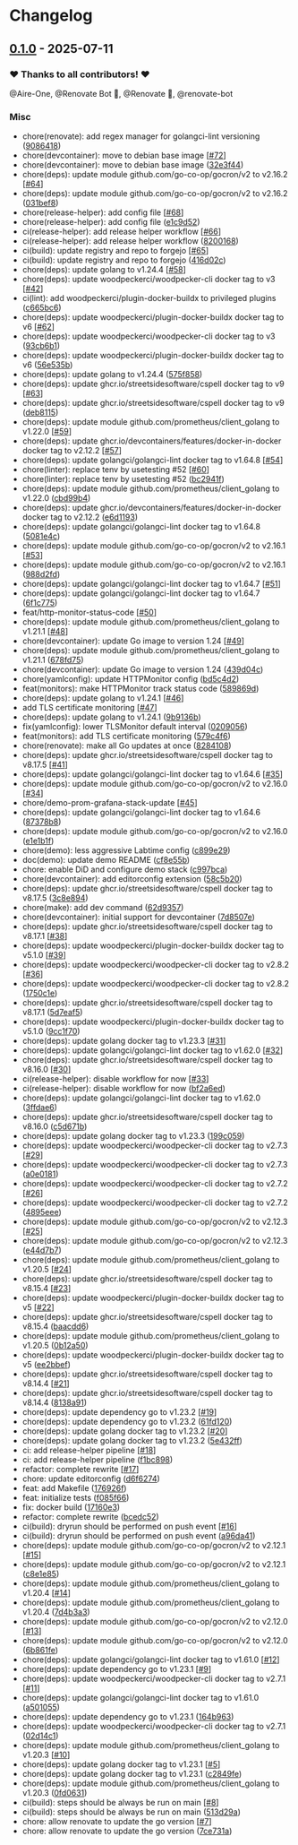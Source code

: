 # Changelog

## [0.1.0](https://forgejo.aireone.xyz/Aire-One/labtime/releases/tag/v0.1.0) - 2025-07-11

### ❤️ Thanks to all contributors! ❤️

@Aire-One, @Renovate Bot 🤖, @Renovate 🤖, @renovate-bot

### Misc

- chore(renovate): add regex manager for golangci-lint versioning ([9086418](https://forgejo.aireone.xyz/Aire-One/labtime/src/commit/908641827dada6eb2cfe30abb2e6eb285e3a115a))
- chore(devcontainer): move to debian base image [[#72](https://forgejo.aireone.xyz/Aire-One/labtime/pulls/72)]
- chore(devcontainer): move to debian base image ([32e3f44](https://forgejo.aireone.xyz/Aire-One/labtime/src/commit/32e3f44adf1817aad9475b2feef53ee5b172b7ce))
- chore(deps): update module github.com/go-co-op/gocron/v2 to v2.16.2 [[#64](https://forgejo.aireone.xyz/Aire-One/labtime/pulls/64)]
- chore(deps): update module github.com/go-co-op/gocron/v2 to v2.16.2 ([031bef8](https://forgejo.aireone.xyz/Aire-One/labtime/src/commit/031bef8842c4812c80def82cacfb7ef282ad1c68))
- chore(release-helper): add config file [[#68](https://forgejo.aireone.xyz/Aire-One/labtime/pulls/68)]
- chore(release-helper): add config file ([e1c9d52](https://forgejo.aireone.xyz/Aire-One/labtime/src/commit/e1c9d528d1768f193e958c1dbce01121d003731a))
- ci(release-helper): add release helper workflow [[#66](https://forgejo.aireone.xyz/Aire-One/labtime/pulls/66)]
- ci(release-helper): add release helper workflow ([8200168](https://forgejo.aireone.xyz/Aire-One/labtime/src/commit/82001684760a425178ffff920249086d0f474a26))
- ci(build): update registry and repo to forgejo [[#65](https://forgejo.aireone.xyz/Aire-One/labtime/pulls/65)]
- ci(build): update registry and repo to forgejo ([416d02c](https://forgejo.aireone.xyz/Aire-One/labtime/src/commit/416d02cba429a982233b0f5c32753e5448c7cfa3))
- chore(deps): update golang to v1.24.4 [[#58](https://forgejo.aireone.xyz/Aire-One/labtime/pulls/58)]
- chore(deps): update woodpeckerci/woodpecker-cli docker tag to v3 [[#42](https://forgejo.aireone.xyz/Aire-One/labtime/pulls/42)]
- ci(lint): add woodpeckerci/plugin-docker-buildx to privileged plugins ([c665bc6](https://forgejo.aireone.xyz/Aire-One/labtime/src/commit/c665bc696e47fb7c3277add8bff3da8877777412))
- chore(deps): update woodpeckerci/plugin-docker-buildx docker tag to v6 [[#62](https://forgejo.aireone.xyz/Aire-One/labtime/pulls/62)]
- chore(deps): update woodpeckerci/woodpecker-cli docker tag to v3 ([93cb6b1](https://forgejo.aireone.xyz/Aire-One/labtime/src/commit/93cb6b138efdb7dfb881bd90a86b430b2b5ff902))
- chore(deps): update woodpeckerci/plugin-docker-buildx docker tag to v6 ([56e535b](https://forgejo.aireone.xyz/Aire-One/labtime/src/commit/56e535b1a792037f6a9646d9e46dbabc44e755a7))
- chore(deps): update golang to v1.24.4 ([575f858](https://forgejo.aireone.xyz/Aire-One/labtime/src/commit/575f858e3891e3ae24226e62edc3162f8f464934))
- chore(deps): update ghcr.io/streetsidesoftware/cspell docker tag to v9 [[#63](https://forgejo.aireone.xyz/Aire-One/labtime/pulls/63)]
- chore(deps): update ghcr.io/streetsidesoftware/cspell docker tag to v9 ([deb8115](https://forgejo.aireone.xyz/Aire-One/labtime/src/commit/deb811590c49779de3640607f14e173308263b57))
- chore(deps): update module github.com/prometheus/client_golang to v1.22.0 [[#59](https://forgejo.aireone.xyz/Aire-One/labtime/pulls/59)]
- chore(deps): update ghcr.io/devcontainers/features/docker-in-docker docker tag to v2.12.2 [[#57](https://forgejo.aireone.xyz/Aire-One/labtime/pulls/57)]
- chore(deps): update golangci/golangci-lint docker tag to v1.64.8 [[#54](https://forgejo.aireone.xyz/Aire-One/labtime/pulls/54)]
- chore(linter): replace tenv by usetesting #52 [[#60](https://forgejo.aireone.xyz/Aire-One/labtime/pulls/60)]
- chore(linter): replace tenv by usetesting #52 ([bc2941f](https://forgejo.aireone.xyz/Aire-One/labtime/src/commit/bc2941f5664a915833bf49af7aef7bcf5e54a782))
- chore(deps): update module github.com/prometheus/client_golang to v1.22.0 ([cbd99b4](https://forgejo.aireone.xyz/Aire-One/labtime/src/commit/cbd99b4eccddc2d069be5a6521a74fecfbef3eaf))
- chore(deps): update ghcr.io/devcontainers/features/docker-in-docker docker tag to v2.12.2 ([e6d1193](https://forgejo.aireone.xyz/Aire-One/labtime/src/commit/e6d1193f48034e03145923d9baa7c5f1e047cd0c))
- chore(deps): update golangci/golangci-lint docker tag to v1.64.8 ([5081e4c](https://forgejo.aireone.xyz/Aire-One/labtime/src/commit/5081e4c017a28155c45ca8f76994bdcdabe789c5))
- chore(deps): update module github.com/go-co-op/gocron/v2 to v2.16.1 [[#53](https://forgejo.aireone.xyz/Aire-One/labtime/pulls/53)]
- chore(deps): update module github.com/go-co-op/gocron/v2 to v2.16.1 ([988d2fd](https://forgejo.aireone.xyz/Aire-One/labtime/src/commit/988d2fd18cd2e5b17a966ef86aba56de549394d9))
- chore(deps): update golangci/golangci-lint docker tag to v1.64.7 [[#51](https://forgejo.aireone.xyz/Aire-One/labtime/pulls/51)]
- chore(deps): update golangci/golangci-lint docker tag to v1.64.7 ([6f1c775](https://forgejo.aireone.xyz/Aire-One/labtime/src/commit/6f1c7755af7dba940d833b2831713e4b527aa46c))
- feat/http-monitor-status-code [[#50](https://forgejo.aireone.xyz/Aire-One/labtime/pulls/50)]
- chore(deps): update module github.com/prometheus/client_golang to v1.21.1 [[#48](https://forgejo.aireone.xyz/Aire-One/labtime/pulls/48)]
- chore(devcontainer): update Go image to version 1.24 [[#49](https://forgejo.aireone.xyz/Aire-One/labtime/pulls/49)]
- chore(deps): update module github.com/prometheus/client_golang to v1.21.1 ([678fd75](https://forgejo.aireone.xyz/Aire-One/labtime/src/commit/678fd75db45ef6a2c8b9615201135af4b22badaf))
- chore(devcontainer): update Go image to version 1.24 ([439d04c](https://forgejo.aireone.xyz/Aire-One/labtime/src/commit/439d04ce9d7f531b064d7b5fd626f0c97acc19b1))
- chore(yamlconfig): update HTTPMonitor config ([bd5c4d2](https://forgejo.aireone.xyz/Aire-One/labtime/src/commit/bd5c4d2433617e9574866e2abb9cdb21b96dbc94))
- feat(monitors): make HTTPMonitor track status code ([589869d](https://forgejo.aireone.xyz/Aire-One/labtime/src/commit/589869d79f7e7a409a3dc65d20fe03455341619f))
- chore(deps): update golang to v1.24.1 [[#46](https://forgejo.aireone.xyz/Aire-One/labtime/pulls/46)]
- add TLS certificate monitoring [[#47](https://forgejo.aireone.xyz/Aire-One/labtime/pulls/47)]
- chore(deps): update golang to v1.24.1 ([9b9136b](https://forgejo.aireone.xyz/Aire-One/labtime/src/commit/9b9136bda5ebaf828153dd7f8db8db3c19ecdf82))
- fix(yamlconfig): lower TLSMonitor default interval ([0209056](https://forgejo.aireone.xyz/Aire-One/labtime/src/commit/0209056af2c13ceb65e826526719bfbda61ceb97))
- feat(monitors): add TLS certificate monitoring ([579c4f6](https://forgejo.aireone.xyz/Aire-One/labtime/src/commit/579c4f6baac8bcbced9e19b664b2d5d9ca012fc6))
- chore(renovate): make all Go updates at once ([8284108](https://forgejo.aireone.xyz/Aire-One/labtime/src/commit/8284108d07051e76d7b88532a56281bfbad1fccf))
- chore(deps): update ghcr.io/streetsidesoftware/cspell docker tag to v8.17.5 [[#41](https://forgejo.aireone.xyz/Aire-One/labtime/pulls/41)]
- chore(deps): update golangci/golangci-lint docker tag to v1.64.6 [[#35](https://forgejo.aireone.xyz/Aire-One/labtime/pulls/35)]
- chore(deps): update module github.com/go-co-op/gocron/v2 to v2.16.0 [[#34](https://forgejo.aireone.xyz/Aire-One/labtime/pulls/34)]
- chore/demo-prom-grafana-stack-update [[#45](https://forgejo.aireone.xyz/Aire-One/labtime/pulls/45)]
- chore(deps): update golangci/golangci-lint docker tag to v1.64.6 ([87378b8](https://forgejo.aireone.xyz/Aire-One/labtime/src/commit/87378b8194b4a4f791f1f876fdf35704026d8659))
- chore(deps): update module github.com/go-co-op/gocron/v2 to v2.16.0 ([e1e1b1f](https://forgejo.aireone.xyz/Aire-One/labtime/src/commit/e1e1b1fa9193da54cda40e618b7376283aa97454))
- chore(demo): less aggressive Labtime config ([c899e29](https://forgejo.aireone.xyz/Aire-One/labtime/src/commit/c899e2990dfc72f85af2977342e8db19a1d4d882))
- doc(demo): update demo README ([cf8e55b](https://forgejo.aireone.xyz/Aire-One/labtime/src/commit/cf8e55b8020518d250ad6f26dbe7f95fdb225e32))
- chore: enable DiD and configure demo stack ([c997bca](https://forgejo.aireone.xyz/Aire-One/labtime/src/commit/c997bca955f7751d3e0ebdfcf51e9e6be0ef0f4e))
- chore(devcontainer): add editorconfig extension ([58c5b20](https://forgejo.aireone.xyz/Aire-One/labtime/src/commit/58c5b207e97f0b0179ab0fc4b1f3be1ae868d3ca))
- chore(deps): update ghcr.io/streetsidesoftware/cspell docker tag to v8.17.5 ([3c8e894](https://forgejo.aireone.xyz/Aire-One/labtime/src/commit/3c8e894b1a86663f8e2dd6ff52f6ef656685691f))
- chore(make): add dev command ([62d9357](https://forgejo.aireone.xyz/Aire-One/labtime/src/commit/62d935769547bb05581d067536515b37b96d2460))
- chore(devcontainer): initial support for devcontainer ([7d8507e](https://forgejo.aireone.xyz/Aire-One/labtime/src/commit/7d8507e4c7cb2928e3e84a0b3df233b710863094))
- chore(deps): update ghcr.io/streetsidesoftware/cspell docker tag to v8.17.1 [[#38](https://forgejo.aireone.xyz/Aire-One/labtime/pulls/38)]
- chore(deps): update woodpeckerci/plugin-docker-buildx docker tag to v5.1.0 [[#39](https://forgejo.aireone.xyz/Aire-One/labtime/pulls/39)]
- chore(deps): update woodpeckerci/woodpecker-cli docker tag to v2.8.2 [[#36](https://forgejo.aireone.xyz/Aire-One/labtime/pulls/36)]
- chore(deps): update woodpeckerci/woodpecker-cli docker tag to v2.8.2 ([1750c1e](https://forgejo.aireone.xyz/Aire-One/labtime/src/commit/1750c1e506d2108d6f601c2900fbf2a4d5f2434d))
- chore(deps): update ghcr.io/streetsidesoftware/cspell docker tag to v8.17.1 ([5d7eaf5](https://forgejo.aireone.xyz/Aire-One/labtime/src/commit/5d7eaf5f57436cd0053a7801b9ad82c67fdbcf8b))
- chore(deps): update woodpeckerci/plugin-docker-buildx docker tag to v5.1.0 ([9cc1f70](https://forgejo.aireone.xyz/Aire-One/labtime/src/commit/9cc1f70de1a57a4c2677327d0a59b9bc3b25308b))
- chore(deps): update golang docker tag to v1.23.3 [[#31](https://forgejo.aireone.xyz/Aire-One/labtime/pulls/31)]
- chore(deps): update golangci/golangci-lint docker tag to v1.62.0 [[#32](https://forgejo.aireone.xyz/Aire-One/labtime/pulls/32)]
- chore(deps): update ghcr.io/streetsidesoftware/cspell docker tag to v8.16.0 [[#30](https://forgejo.aireone.xyz/Aire-One/labtime/pulls/30)]
- ci(release-helper): disable workflow for now [[#33](https://forgejo.aireone.xyz/Aire-One/labtime/pulls/33)]
- ci(release-helper): disable workflow for now ([bf2a6ed](https://forgejo.aireone.xyz/Aire-One/labtime/src/commit/bf2a6ed23566f291357eede0107e74a5982a7b6e))
- chore(deps): update golangci/golangci-lint docker tag to v1.62.0 ([3ffdae6](https://forgejo.aireone.xyz/Aire-One/labtime/src/commit/3ffdae66c9fa9d980cd7653af2b93b089bdcb9f9))
- chore(deps): update ghcr.io/streetsidesoftware/cspell docker tag to v8.16.0 ([c5d671b](https://forgejo.aireone.xyz/Aire-One/labtime/src/commit/c5d671b0858859e1931c229d113f2ce286018edc))
- chore(deps): update golang docker tag to v1.23.3 ([199c059](https://forgejo.aireone.xyz/Aire-One/labtime/src/commit/199c05908115a91e2ccd1969fa25ecca488cb692))
- chore(deps): update woodpeckerci/woodpecker-cli docker tag to v2.7.3 [[#29](https://forgejo.aireone.xyz/Aire-One/labtime/pulls/29)]
- chore(deps): update woodpeckerci/woodpecker-cli docker tag to v2.7.3 ([a0e0181](https://forgejo.aireone.xyz/Aire-One/labtime/src/commit/a0e01818903d1319d3b964e2b11d46474e741cbe))
- chore(deps): update woodpeckerci/woodpecker-cli docker tag to v2.7.2 [[#26](https://forgejo.aireone.xyz/Aire-One/labtime/pulls/26)]
- chore(deps): update woodpeckerci/woodpecker-cli docker tag to v2.7.2 ([4895eee](https://forgejo.aireone.xyz/Aire-One/labtime/src/commit/4895eeebc3c064098cc6ceedd009d19f790e16f7))
- chore(deps): update module github.com/go-co-op/gocron/v2 to v2.12.3 [[#25](https://forgejo.aireone.xyz/Aire-One/labtime/pulls/25)]
- chore(deps): update module github.com/go-co-op/gocron/v2 to v2.12.3 ([e44d7b7](https://forgejo.aireone.xyz/Aire-One/labtime/src/commit/e44d7b783d960e3a4055f62ddd55b934fb6b5953))
- chore(deps): update module github.com/prometheus/client_golang to v1.20.5 [[#24](https://forgejo.aireone.xyz/Aire-One/labtime/pulls/24)]
- chore(deps): update ghcr.io/streetsidesoftware/cspell docker tag to v8.15.4 [[#23](https://forgejo.aireone.xyz/Aire-One/labtime/pulls/23)]
- chore(deps): update woodpeckerci/plugin-docker-buildx docker tag to v5 [[#22](https://forgejo.aireone.xyz/Aire-One/labtime/pulls/22)]
- chore(deps): update ghcr.io/streetsidesoftware/cspell docker tag to v8.15.4 ([baacdd6](https://forgejo.aireone.xyz/Aire-One/labtime/src/commit/baacdd6185de931c9816a4c0a4707f28bd004dac))
- chore(deps): update module github.com/prometheus/client_golang to v1.20.5 ([0b12a50](https://forgejo.aireone.xyz/Aire-One/labtime/src/commit/0b12a5079b30ef634d689cf2f5beec56a8543844))
- chore(deps): update woodpeckerci/plugin-docker-buildx docker tag to v5 ([ee2bbef](https://forgejo.aireone.xyz/Aire-One/labtime/src/commit/ee2bbef84b39b795a39452f0f9d836a57f19f8cb))
- chore(deps): update ghcr.io/streetsidesoftware/cspell docker tag to v8.14.4 [[#21](https://forgejo.aireone.xyz/Aire-One/labtime/pulls/21)]
- chore(deps): update ghcr.io/streetsidesoftware/cspell docker tag to v8.14.4 ([8138a91](https://forgejo.aireone.xyz/Aire-One/labtime/src/commit/8138a91e536ba1c7b11a9493d496788fdbbe7f5c))
- chore(deps): update dependency go to v1.23.2 [[#19](https://forgejo.aireone.xyz/Aire-One/labtime/pulls/19)]
- chore(deps): update dependency go to v1.23.2 ([61fd120](https://forgejo.aireone.xyz/Aire-One/labtime/src/commit/61fd1206b90a7c7e47d61bf9a14cd2c3e7ebbaa4))
- chore(deps): update golang docker tag to v1.23.2 [[#20](https://forgejo.aireone.xyz/Aire-One/labtime/pulls/20)]
- chore(deps): update golang docker tag to v1.23.2 ([5e432ff](https://forgejo.aireone.xyz/Aire-One/labtime/src/commit/5e432ffa5c396871458c7be751eb6a1b76f0f854))
- ci: add release-helper pipeline [[#18](https://forgejo.aireone.xyz/Aire-One/labtime/pulls/18)]
- ci: add release-helper pipeline ([f1bc898](https://forgejo.aireone.xyz/Aire-One/labtime/src/commit/f1bc898a2626f138f18ea714efa58d89b72f0f63))
- refactor: complete rewrite [[#17](https://forgejo.aireone.xyz/Aire-One/labtime/pulls/17)]
- chore: update editorconfig ([d6f6274](https://forgejo.aireone.xyz/Aire-One/labtime/src/commit/d6f6274a643a4a1a873f6fa93260269ba22d210d))
- feat: add Makefile ([176926f](https://forgejo.aireone.xyz/Aire-One/labtime/src/commit/176926f864f2e16ab333289ea76dbf15d03d7dd3))
- feat: initialize tests ([f085f66](https://forgejo.aireone.xyz/Aire-One/labtime/src/commit/f085f66d6621b9451f5a1cf2fd97a9008484937f))
- fix: docker build ([17160e3](https://forgejo.aireone.xyz/Aire-One/labtime/src/commit/17160e38cffb3dd21ffbec0cdc58154442dc2457))
- refactor: complete rewrite ([bcedc52](https://forgejo.aireone.xyz/Aire-One/labtime/src/commit/bcedc52d7cc2939c437b0c5d5e9b14c504ded9e8))
- ci(build): dryrun should be performed on push event [[#16](https://forgejo.aireone.xyz/Aire-One/labtime/pulls/16)]
- ci(build): dryrun should be performed on push event ([a96da41](https://forgejo.aireone.xyz/Aire-One/labtime/src/commit/a96da415766a36fbd16f90db80e75f2bff10d92a))
- chore(deps): update module github.com/go-co-op/gocron/v2 to v2.12.1 [[#15](https://forgejo.aireone.xyz/Aire-One/labtime/pulls/15)]
- chore(deps): update module github.com/go-co-op/gocron/v2 to v2.12.1 ([c8e1e85](https://forgejo.aireone.xyz/Aire-One/labtime/src/commit/c8e1e85733b2ed8268a80b6d72356badd904ec1d))
- chore(deps): update module github.com/prometheus/client_golang to v1.20.4 [[#14](https://forgejo.aireone.xyz/Aire-One/labtime/pulls/14)]
- chore(deps): update module github.com/prometheus/client_golang to v1.20.4 ([7d4b3a3](https://forgejo.aireone.xyz/Aire-One/labtime/src/commit/7d4b3a36a341de834c17d77d4246c9611a980b79))
- chore(deps): update module github.com/go-co-op/gocron/v2 to v2.12.0 [[#13](https://forgejo.aireone.xyz/Aire-One/labtime/pulls/13)]
- chore(deps): update module github.com/go-co-op/gocron/v2 to v2.12.0 ([6b861fe](https://forgejo.aireone.xyz/Aire-One/labtime/src/commit/6b861fe9b3eac4190f6e0554d9f57a795b009359))
- chore(deps): update golangci/golangci-lint docker tag to v1.61.0 [[#12](https://forgejo.aireone.xyz/Aire-One/labtime/pulls/12)]
- chore(deps): update dependency go to v1.23.1 [[#9](https://forgejo.aireone.xyz/Aire-One/labtime/pulls/9)]
- chore(deps): update woodpeckerci/woodpecker-cli docker tag to v2.7.1 [[#11](https://forgejo.aireone.xyz/Aire-One/labtime/pulls/11)]
- chore(deps): update golangci/golangci-lint docker tag to v1.61.0 ([a501055](https://forgejo.aireone.xyz/Aire-One/labtime/src/commit/a501055cc9307c4b7cd7125c83bdc6334f1dd1c3))
- chore(deps): update dependency go to v1.23.1 ([164b963](https://forgejo.aireone.xyz/Aire-One/labtime/src/commit/164b963c78aaad0954cdc45268b962ff5dc1a799))
- chore(deps): update woodpeckerci/woodpecker-cli docker tag to v2.7.1 ([02d14c1](https://forgejo.aireone.xyz/Aire-One/labtime/src/commit/02d14c14268ad22e05537dc74bbb224b638647e0))
- chore(deps): update module github.com/prometheus/client_golang to v1.20.3 [[#10](https://forgejo.aireone.xyz/Aire-One/labtime/pulls/10)]
- chore(deps): update golang docker tag to v1.23.1 [[#5](https://forgejo.aireone.xyz/Aire-One/labtime/pulls/5)]
- chore(deps): update golang docker tag to v1.23.1 ([c2849fe](https://forgejo.aireone.xyz/Aire-One/labtime/src/commit/c2849fe87876c7f42069e43a9c46a1b5c56b7d4d))
- chore(deps): update module github.com/prometheus/client_golang to v1.20.3 ([0fd0631](https://forgejo.aireone.xyz/Aire-One/labtime/src/commit/0fd0631df984025eec9d77176a1094e6f200e49a))
- ci(build): steps should be always be run on main [[#8](https://forgejo.aireone.xyz/Aire-One/labtime/pulls/8)]
- ci(build): steps should be always be run on main ([513d29a](https://forgejo.aireone.xyz/Aire-One/labtime/src/commit/513d29ae027432014f6810b94f9816564e5f17d6))
- chore: allow renovate to update the go version [[#7](https://forgejo.aireone.xyz/Aire-One/labtime/pulls/7)]
- chore: allow renovate to update the go version ([7ce731a](https://forgejo.aireone.xyz/Aire-One/labtime/src/commit/7ce731ae411cc2ef3300875f9c8f6e115d5ab7b8))
